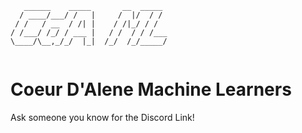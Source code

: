 
```
   ______    _____       __  _____
  / ____/___/ /   |     /  |/  / /
 / /   / __  / /| |    / /|_/ / /
/ /___/ /_/ / ___ |   / /  / / /___
\____/\__,_/_/  |_|  /_/  /_/_____/


```

# Coeur D'Alene Machine Learners

Ask someone you know for the Discord Link!
